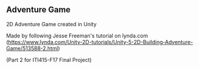 ## Adventure Game

2D Adventure Game created in Unity 

Made by following Jesse Freeman's tutorial on lynda.com (https://www.lynda.com/Unity-2D-tutorials/Unity-5-2D-Building-Adventure-Game/513588-2.html)

(Part 2 for ITI415-F17 Final Project)